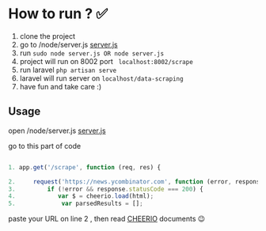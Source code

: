 # How to run ? ✅

1. clone the project
2. go to /node/server.js [server.js](https://github.com/amirhossein-ceh/scrapper/blob/master/node/server.js)
3. run ``` sudo node server.js OR node server.js ```
4. project will run on 8002 port ``` localhost:8002/scrape```
5. run laravel ``` php artisan serve ```
6. laravel will run server on ```localhost/data-scraping```
7. have fun and take care :)

## Usage
open /node/server.js [server.js](https://github.com/amirhossein-ceh/scrapper/blob/master/node/server.js)

go to this part of code

```javascript

1. app.get('/scrape', function (req, res) {

2.     request('https://news.ycombinator.com', function (error, response, html) {
3.         if (!error && response.statusCode === 200) {
4.            var $ = cheerio.load(html);
5.             var parsedResults = [];
```
paste your URL on line 2 , then read [CHEERIO](https://www.npmjs.com/package/cheerio) documents 😉
